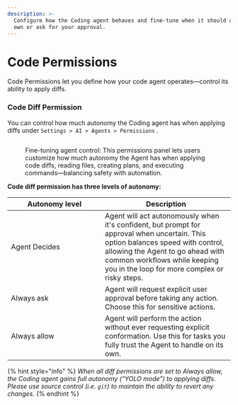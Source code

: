 ```yaml
---
description: >-
  Configure how the Coding agent behaves and fine-tune when it should act on its
  own or ask for your approval.
---
```


# Code Permissions

Code Permissions let you define how your code agent operates—control its ability to apply diffs.

### Code Diff Permission

You can control how much autonomy the Coding agent has when applying diffs under `Settings > AI > Agents > Permissions` .&#x20;

<figure><img src="https://2297236823-files.gitbook.io/~/files/v0/b/gitbook-x-prod.appspot.com/o/spaces%2F-MbqIgTw17KQvq_DQuRr%2Fuploads%2FLZD6638YFqRCyDMBYfvn%2Fimage.png?alt=media&#x26;token=b934607a-74b0-437d-b862-f1939780c470" alt=""><figcaption><p>Fine-tuning agent control: This permissions panel lets users customize how much autonomy the Agent has when applying code diffs, reading files, creating plans, and executing commands—balancing safety with automation.</p></figcaption></figure>

**Code diff permission has three levels of autonomy:**

<table><thead><tr><th width="196.3369140625">Autonomy level</th><th>Description</th></tr></thead><tbody><tr><td>Agent Decides</td><td>Agent will act autonomously when it's confident, but prompt for approval when uncertain. This option balances speed with control, allowing the Agent to go ahead with common workflows while keeping you in the loop for more complex or risky steps.</td></tr><tr><td>Always ask</td><td>Agent will request explicit user approval before taking any action. Choose this for sensitive actions.</td></tr><tr><td>Always allow</td><td>Agent will perform the action without ever requesting explicit conformation. Use this for tasks you fully trust the Agent to handle on its own.</td></tr></tbody></table>

{% hint style="info" %}
_When all diff permissions are set to Always allow, the Coding agent gains full autonomy (“YOLO mode”) to applying diffs. Please use source control (i.e. `git`) to maintain the ability to revert any changes._
{% endhint %}